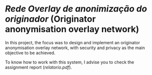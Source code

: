 # *Rede Overlay de anonimização do originador* (Originator anonymisation overlay network)

In this project, the focus was to design and implement an originator anonymisation overlay network, with security and privacy as the main objective to be achieved.

To know how to work with this system, I advise you to check the assignment report (*relatorio.pdf*).

